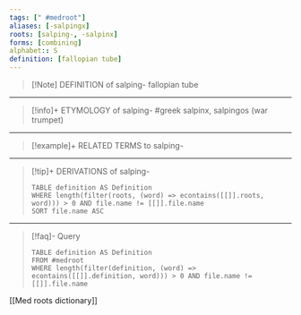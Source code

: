 ```yaml
---
tags: [" #medroot"]
aliases: [-salpingx]
roots: [salping-, -salpinx]
forms: [combining]
alphabet:: S
definition: [fallopian tube]
---
```

>[!Note] DEFINITION of salping-
>fallopian tube
_____
>[!info]+ ETYMOLOGY of salping-
>#greek salpinx, salpingos (war trumpet)
_____
>[!example]+ RELATED TERMS to salping-
>
_____
>[!tip]+ DERIVATIONS of salping-
>```dataview
>TABLE definition AS Definition 
>WHERE length(filter(roots, (word) => econtains([[]].roots, word))) > 0 AND file.name != [[]].file.name
>SORT file.name ASC
>```
___
>[!faq]- Query
>```dataview
>TABLE definition AS Definition
>FROM #medroot
>WHERE length(filter(definition, (word) => econtains([[]].definition, word))) > 0 AND file.name != [[]].file.name
>```

[[Med roots dictionary]]